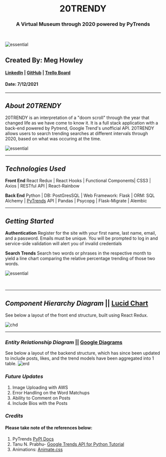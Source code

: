 <h1 align="center">20TRENDY</h1>

<h3 align="center">A Virtual Museum through 2020 powered by PyTrends</h3>

<br />

![essential](https://i.imgur.com/03RDM55.png)

## Created By: Meg Howley

#### [LinkedIn](https://www.linkedin.com/in/megan-l-howley-4b568199/) | [GitHub](https://github.com/meglhowley) | [Trello Board](https://trello.com/b/iw7heovO/20trendy)

#### Date: 7/12/2021

---

## _About 20TRENDY_

20TRENDY is an interpretation of a "doom scroll" through the year that changed life as we have come to know it. It is a full stack application with a back-end powered by Pytrend, Google Trend's unofficial API. 20TRENDY allows users to search trending searches at different intervals through 2020, based on what was occuring at the time.

![essential](https://i.imgur.com/JZFp30u.png)

---

## _Technologies Used_

**Front End** React Redux | React Hooks | Functional Components| CSS3 | Axios | RESTful API | React-Rainbow
<br />

**Back End**
Python | DB: PostGresSQL | Web Framework: Flask | ORM: SQL Alchemy | [PyTrends](https://pypi.org/project/pytrends/) API | Pandas | Psycopg | Flask-Migrate | Alembic

---

## _Getting Started_

**Authentication** Register for the site with your first name, last name, email, and a password. Emails must be unique. You will be prompted to log in and service-side validation will alert you of invalid credentials

**Search Trends** Search two words or phrases in the respective month to yield a line chart comparing the relative percentage trending of those two words.

![essential](https://i.imgur.com/U5h68Fg.png)

<br />

---

## _Component Hierarchy Diagram_ || [Lucid Chart](https://lucid.app/lucidchart/c25b7264-131d-4c18-b0ac-cf05a2aed61f/edit?beaconFlowId=863746CA6A2CAF06&invitationId=inv_84a0b470-9c1c-4680-ac9c-a3648c2b4356&page=0_0#)

See below a layout of the front end structure, built using React Redux.

![chd](https://i.imgur.com/jlkyHY7.png)

---

### _Entity Relationship Diagram_ || [Google Diagrams](https://app.diagrams.net/#G1-0-_e6lKrx407kz1lDi36ua93f4MonAV)

See below a layout of the backend structure, which has since been updated to include posts, likes, and the trend models have been aggregated into 1 table.
![erd](https://i.imgur.com/KCAKTuD.png)

### _Future Updates_

1. Image Uploading with AWS
2. Error Handling on the Word Matchups
3. Ability to Comment on Posts
4. Include Bios with the Posts

### _Credits_

#### Please take note of the references below:

1. PyTrends [PyPI Docs](https://pypi.org/project/pytrends/)
2. Tanu N. Prabhu- [Google Trends API for Python Tutorial](https://towardsdatascience.com/google-trends-api-for-python-a84bc25db88f)
3. Animations: [Animate.css](https://animate.style/)

####
